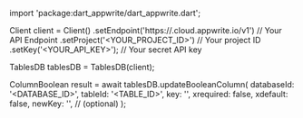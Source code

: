 import 'package:dart_appwrite/dart_appwrite.dart';

Client client = Client()
    .setEndpoint('https://<REGION>.cloud.appwrite.io/v1') // Your API Endpoint
    .setProject('<YOUR_PROJECT_ID>') // Your project ID
    .setKey('<YOUR_API_KEY>'); // Your secret API key

TablesDB tablesDB = TablesDB(client);

ColumnBoolean result = await tablesDB.updateBooleanColumn(
    databaseId: '<DATABASE_ID>',
    tableId: '<TABLE_ID>',
    key: '',
    xrequired: false,
    xdefault: false,
    newKey: '', // (optional)
);
